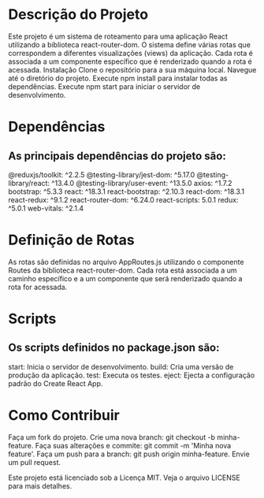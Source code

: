 # Descrição do Projeto

Este projeto é um sistema de roteamento para uma aplicação React utilizando a biblioteca react-router-dom. O sistema define várias rotas que correspondem a diferentes visualizações (views) da aplicação. Cada rota é associada a um componente específico que é renderizado quando a rota é acessada.
Instalação
Clone o repositório para a sua máquina local.
Navegue até o diretório do projeto.
Execute npm install para instalar todas as dependências.
Execute npm start para iniciar o servidor de desenvolvimento.

# Dependências

## As principais dependências do projeto são:

@reduxjs/toolkit: ^2.2.5
@testing-library/jest-dom: ^5.17.0
@testing-library/react: ^13.4.0
@testing-library/user-event: ^13.5.0
axios: ^1.7.2
bootstrap: ^5.3.3
react: ^18.3.1
react-bootstrap: ^2.10.3
react-dom: ^18.3.1
react-redux: ^9.1.2
react-router-dom: ^6.24.0
react-scripts: 5.0.1
redux: ^5.0.1
web-vitals: ^2.1.4

# Definição de Rotas

As rotas são definidas no arquivo AppRoutes.js utilizando o componente Routes da biblioteca react-router-dom. Cada rota está associada a um caminho específico e a um componente que será renderizado quando a rota for acessada.

# Scripts

## Os scripts definidos no package.json são:

start: Inicia o servidor de desenvolvimento.
build: Cria uma versão de produção da aplicação.
test: Executa os testes.
eject: Ejecta a configuração padrão do Create React App.

# Como Contribuir

Faça um fork do projeto.
Crie uma nova branch: git checkout -b minha-feature.
Faça suas alterações e commite: git commit -m 'Minha nova feature'.
Faça um push para a branch: git push origin minha-feature.
Envie um pull request.

Este projeto está licenciado sob a Licença MIT. Veja o arquivo LICENSE para mais detalhes.
